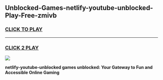 
## Unblocked-Games-netlify-youtube-unblocked-Play-Free-zmivb
<h3>
<a href="https://premium76.site?title=netlify-youtube-unblocked&ref=18A1">CLICK TO PLAY</a></h3>
<hr>

<h3>
<a href="https://premium76.site?title=netlify-youtube-unblocked&ref=18A1">CLICK 2 PLAY</a>
  
</h3>

<a href="https://premium76.site?title=netlify-youtube-unblocked&ref=18A1"><img src="https://clearcache.store/games.png"></a>


**netlify-youtube-unblocked games unblocked: Your Gateway to Fun and Accessible Online Gaming**
